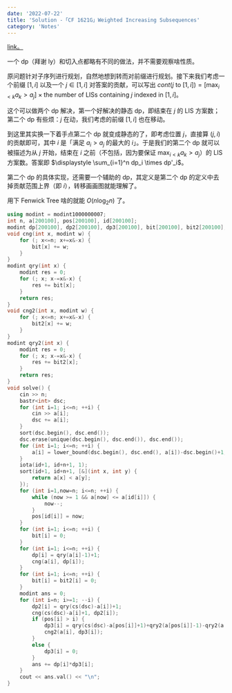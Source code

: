 ```yaml
---
date: '2022-07-22'
title: 'Solution -「CF 1621G」Weighted Increasing Subsequences'
category: 'Notes'
---
```


[link。](https://codeforces.com/problemset/problem/1621/G)

一个 dp（拜谢 ly）和切入点都略有不同的做法，并不需要观察啥性质。

原问题针对子序列进行规划，自然地想到转而对前缀进行规划。接下来我们考虑一个前缀 $[1, i]$ 以及一个 $j \in [1, i]$ 对答案的贡献，可以写出 $\displaystyle \textit{cont}(j \text{ to } [1, i]) = [\max_{i < k} a_k > a_j] \times \text{the number of LISs containing } j \text{ indexed in } [1, i]$。

这个可以做两个 dp 解决，第一个好解决的静态 dp，即结束在 $j$ 的 LIS 方案数；第二个 dp 有些烦：$j$ 在动，我们考虑的前缀 $[1, i]$ 也在移动。

到这里其实换一下着手点第二个 dp 就变成静态的了，即考虑位置 $j$，直接算 $(j, i)$ 的贡献即可，其中 $i$ 是「满足 $a_i > a_j$ 的最大的 $i$」。于是我们的第二个 dp 就可以被描述为从 $j$ 开始，结束在 $i$ 之前（不包括，因为要保证 $\max_{i < k} a_k > a_j$）的 LIS 方案数。答案即 $\displaystyle \sum_{i=1}^n dp_i \times dp'_i$。

第二个 dp 的具体实现，还需要一个辅助的 dp，其定义是第二个 dp 的定义中去掉贡献范围上界（即 $i$），转移画画图就能理解了。

用下 Fenwick Tree 啥的就能 $O(n \log_2 n)$ 了。

```cpp
using modint = modint1000000007;
int n, a[200100], pos[200100], id[200100];
modint dp[200100], dp2[200100], dp3[200100], bit[200100], bit2[200100];
void cng(int x, modint w) {
    for (; x<=n; x+=x&-x) {
        bit[x] += w;
    }
}
modint qry(int x) {
    modint res = 0;
    for (; x; x-=x&-x) {
        res += bit[x];
    }
    return res;
}
void cng2(int x, modint w) {
    for (; x<=n; x+=x&-x) {
        bit2[x] += w;
    }
}
modint qry2(int x) {
    modint res = 0;
    for (; x; x-=x&-x) {
        res += bit2[x];
    }
    return res;
}
void solve() {
    cin >> n;
    bastr<int> dsc;
    for (int i=1; i<=n; ++i) {
        cin >> a[i];
        dsc += a[i];
    }
    sort(dsc.begin(), dsc.end());
    dsc.erase(unique(dsc.begin(), dsc.end()), dsc.end());
    for (int i=1; i<=n; ++i) {
        a[i] = lower_bound(dsc.begin(), dsc.end(), a[i])-dsc.begin()+1;
    }
    iota(id+1, id+n+1, 1);
    sort(id+1, id+n+1, [&](int x, int y) {
        return a[x] < a[y];
    });
    for (int i=1,now=n; i<=n; ++i) {
        while (now >= 1 && a[now] <= a[id[i]]) {
            now--;
        }
        pos[id[i]] = now;
    }
    for (int i=1; i<=n; ++i) {
        bit[i] = 0;
    }
    for (int i=1; i<=n; ++i) {
        dp[i] = qry(a[i]-1)+1;
        cng(a[i], dp[i]);
    }
    for (int i=1; i<=n; ++i) {
        bit[i] = bit2[i] = 0;
    }
    modint ans = 0;
    for (int i=n; i>=1; --i) {
        dp2[i] = qry(cs(dsc)-a[i])+1;
        cng(cs(dsc)-a[i]+1, dp2[i]);
        if (pos[i] > i) {
            dp3[i] = qry(cs(dsc)-a[pos[i]]+1)+qry2(a[pos[i]]-1)-qry2(a[i]);
            cng2(a[i], dp3[i]);
        }
        else {
            dp3[i] = 0;
        }
        ans += dp[i]*dp3[i];
    }
    cout << ans.val() << "\n";
}
```